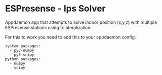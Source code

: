 # ESPresense - Ips Solver

Appdaemon app that attempts to solve indoor position (x,y,z) with multiple ESPresense stations using trilateralization

For this to work you need to add this to your appdaemon config:
```
system_packages:
  - py3-numpy
  - py3-scipy
python_packages:
  - numpy
  - scipy
```
